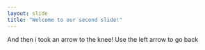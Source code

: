 ```yaml
---
layout: slide
title: "Welcome to our second slide!"
---
```

And then i took an arrow to the knee!
Use the left arrow to go back

